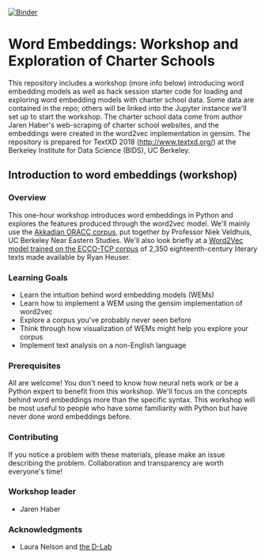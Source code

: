 [![Binder](https://mybinder.org/badge_logo.svg)](https://mybinder.org/v2/gh/jhaber-zz/charters4textxd2018/master)
# Word Embeddings: Workshop and Exploration of Charter Schools
This repository includes a workshop (more info below) introducing word embedding models as well as hack session starter code for loading and exploring word embedding models with charter school data. Some data are contained in the repo; others will be linked into the Jupyter instance we'll set up to start the workshop. The charter school data come from author Jaren Haber's web-scraping of charter school websites, and the embeddings were created in the word2vec implementation in gensim. The repository is prepared for TextXD 2018 (http://www.textxd.org/) at the Berkeley Institute for Data Science (BIDS), UC Berkeley. 


## Introduction to word embeddings (workshop)

### Overview
This one-hour workshop introduces word embeddings in Python and explores the features produced through the word2vec model. We'll mainly use the [Akkadian ORACC corpus](https://github.com/niekveldhuis/Word2vec), put together by Professor Niek Veldhuis, UC Berkeley Near Eastern Studies. We'll also look briefly at a <a href="http://ryanheuser.org/word-vectors-1/">Word2Vec model trained on the ECCO-TCP corpus</a> of 2,350 eighteenth-century literary texts made available by Ryan Heuser.

### Learning Goals
* Learn the intuition behind word embedding models (WEMs)
* Learn how to implement a WEM using the gensim implementation of word2vec
* Explore a corpus you've probably never seen before
* Think through how visualization of WEMs might help you explore your corpus
* Implement text analysis on a non-English language

### Prerequisites
All are welcome! You don't need to know how neural nets work or be a Python expert to benefit from this workshop. We'll focus on the concepts behind word embeddings more than the specific syntax. This workshop will be most useful to people who have some familiarity with Python but have never done word embeddings before.

### Contributing
If you notice a problem with these materials, please make an issue describing the problem. Collaboration and transparency are worth everyone's time!

### Workshop leader
* Jaren Haber

### Acknowledgments
* Laura Nelson and [the D-Lab](http://dlab.berkeley.edu/)
